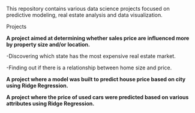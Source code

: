 This repository contains various data science projects focused on predictive modeling, real estate analysis and data visualization.

Projects

**A project aimed at determining whether sales price are influenced more by property size and/or location.**

-Discovering which state has the most expensive real estate market.

-Finding out if there is a relationship between home size and price.



**A project where a model was built to predict house price based on city using Ridge Regression.**



**A project where the price of used cars were predicted based on various attributes using Ridge Regression.**

